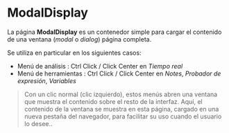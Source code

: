 # ModalDisplay

La página **ModalDisplay** es un contenedor simple para cargar el contenido de una ventana (*modal* o *dialog*) página completa.

Se utiliza en particular en los siguientes casos:
- Menú de análisis : Ctrl Click / Click Center en *Tiempo real*
- Menú de herramientas : Ctrl Click / Click Center en *Notes*, *Probador de expresión*, *Variables*

> Con un clic normal (clic izquierdo), estos menús abren una ventana que muestra el contenido sobre el resto de la interfaz. Aquí, el contenido de la ventana se muestra en esta página, cargado en una nueva pestaña del navegador, para facilitar su uso cuando el usuario lo desee..
